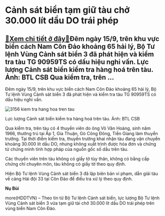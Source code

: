 Cảnh sát biển tạm giữ tàu chở 30.000 lít dầu DO trái phép
=========================================================

[:gift:Xem chi tiết ở đây:gift:](https://hddtvn.com/canh-sat-bien-tam-giu-tau-cho-30-000-lit-dau-do-trai-phep/)Đêm ngày 15/9, trên khu vực biển cách Nam Côn Đảo khoảng 65 hải lý, Bộ Tư lệnh Vùng Cảnh sát biển 3 đã phát hiện và kiểm tra tàu TG 90959TS có dấu hiệu nghi vấn. Lực lượng Cảnh sát biển kiểm tra hàng hoá trên tàu. Ảnh: BTL CSB Qua kiểm tra, trên …
-------------------------------------------------------------------------------------------------------------------------------------------------------------------------------------------------------------------------------------------------------


Đêm ngày 15/9, trên khu vực biển cách Nam Côn Đảo khoảng 65 hải lý, Bộ Tư lệnh Vùng Cảnh sát biển 3 đã phát hiện và kiểm tra tàu TG 90959TS có dấu hiệu nghi vấn.





![3156 kiem tra hang hoa tren tau](https://hddtvn.com/wp-content/uploads/2021/01/3156_Kiem-tra-hang-hoa-tren-tau.jpg "Lực lượng Cảnh sát biển kiểm tra hàng hoá trên tàu. Ảnh: BTL CSB")


Lực lượng Cảnh sát biển kiểm tra hàng hoá trên tàu. Ảnh: BTL CSB



Qua kiểm tra, trên tàu có 4 thuyền viên do ông Võ Văn Hoàng, sinh năm 1966, thường trú tại Ấp 1, Gia Thuận, Gò Công Đông, Tiền Giang làm thuyển trưởng. Tại thời điểm kiểm tra, thuyền trưởng khai nhận tàu đang vận chuyển khoảng 30.000 lít dầu DO, nhưng không xuất trình được hóa đơn và chứng từ chứng minh tính hợp pháp của nguồn gốc số dầu trên tàu.


Các thuyền viên trên tàu không có giấy tờ tùy thân, không có bằng cấp chứng chỉ chuyên môn, tàu không có giấy tờ theo quy định.


Hiện Bộ Tư lệnh Vùng Cảnh sát biển 3 đã lập biên bản vi phạm, dẫn giải tàu về cảng Hải đội 33 tại Côn Đảo để điều tra xử lý theo quy định.




**Nụ Bùi**



more(HDDTVN) – Theo tin từ Bộ Tư lệnh Cảnh sát biển, lực lượng Bộ Tư lệnh Vùng Cảnh sát biển 3 vừa tạm giữ tài chở 30.000 lít dầu DO trái phép trên vùng biển Nam Côn Đảo.


